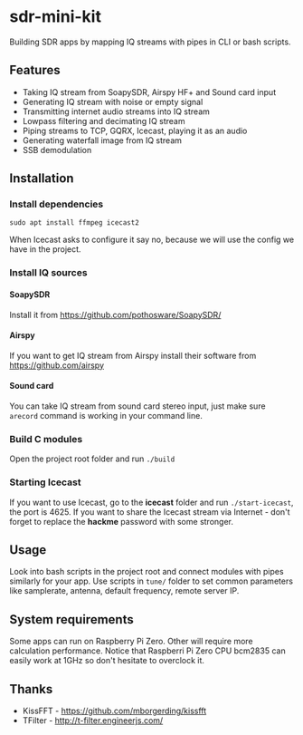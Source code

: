 # sdr-mini-kit
 Building SDR apps by mapping IQ streams with pipes in CLI or bash scripts. 
 
## Features
* Taking IQ stream from SoapySDR, Airspy HF+ and Sound card input
* Generating IQ stream with noise or empty signal
* Transmitting internet audio streams into IQ stream
* Lowpass filtering and decimating IQ stream
* Piping streams to TCP, GQRX, Icecast, playing it as an audio
* Generating waterfall image from IQ stream
* SSB demodulation

## Installation
### Install dependencies
```
sudo apt install ffmpeg icecast2
```
When Icecast asks to configure it say no, because we will use the config we have in the project.

### Install IQ sources
#### SoapySDR
Install it from https://github.com/pothosware/SoapySDR/

#### Airspy
If you want to get IQ stream from Airspy install their software from https://github.com/airspy

#### Sound card
You can take IQ stream from sound card stereo input, just make sure ```arecord``` command is working in your command line.

### Build C modules
Open the project root folder and run ```./build```

### Starting Icecast
If you want to use Icecast, go to the **icecast** folder and run ```./start-icecast```, the port is 4625.
If you want to share the Icecast stream via Internet - don't forget to replace the **hackme** password with some stronger.

## Usage
Look into bash scripts in the project root and connect modules with pipes similarly for your app. Use scripts in ```tune/``` folder to set common parameters like samplerate, antenna, default frequency, remote server IP.

## System requirements
Some apps can run on Raspberry Pi Zero. Other will require more calculation performance. Notice that Raspberri Pi Zero CPU bcm2835 can easily work at 1GHz so don't hesitate to overclock it.

## Thanks
* KissFFT - https://github.com/mborgerding/kissfft
* TFilter - http://t-filter.engineerjs.com/
